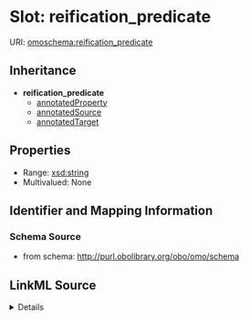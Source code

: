 # Slot: reification_predicate

URI: [omoschema:reification_predicate](http://purl.obolibrary.org/obo/schema/reification_predicate)




## Inheritance

* **reification_predicate**
    * [annotatedProperty](annotatedProperty.md)
    * [annotatedSource](annotatedSource.md)
    * [annotatedTarget](annotatedTarget.md)







## Properties

* Range: [xsd:string](http://www.w3.org/2001/XMLSchema#string)
* Multivalued: None







## Identifier and Mapping Information







### Schema Source


* from schema: http://purl.obolibrary.org/obo/omo/schema




## LinkML Source

<details>
```yaml
name: reification_predicate
from_schema: http://purl.obolibrary.org/obo/omo/schema
rank: 1000
abstract: true
alias: reification_predicate
range: string

```
</details>